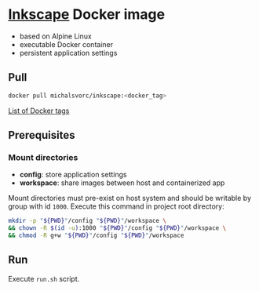# [Inkscape](https://inkscape.org/) Docker image
- based on Alpine Linux
- executable Docker container
- persistent application settings

## Pull
```bash
docker pull michalsvorc/inkscape:<docker_tag>
```
[List of Docker tags](https://hub.docker.com/repository/docker/michalsvorc/inkscape/tags)

## Prerequisites
### Mount directories
- **config**: store application settings
- **workspace**: share images between host and containerized app

Mount directories must pre-exist on host system and should be writable by group with id `1000`. Execute this command in project root directory:
```bash
mkdir -p "${PWD}"/config "${PWD}"/workspace \
&& chown -R $(id -u):1000 "${PWD}"/config "${PWD}"/workspace \
&& chmod -R g+w "${PWD}"/config "${PWD}"/workspace
```

## Run
Execute `run.sh` script.


